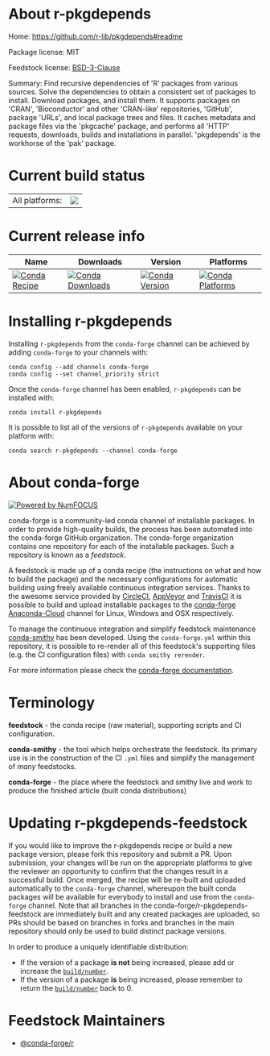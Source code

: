 About r-pkgdepends
==================

Home: https://github.com/r-lib/pkgdepends#readme

Package license: MIT

Feedstock license: [BSD-3-Clause](https://github.com/conda-forge/r-pkgdepends-feedstock/blob/master/LICENSE.txt)

Summary: Find recursive dependencies of 'R' packages from various sources. Solve the dependencies to obtain a consistent set of packages to install. Download packages, and install them. It supports packages on 'CRAN', 'Bioconductor' and other 'CRAN-like' repositories, 'GitHub', package 'URLs', and local package trees and files. It caches metadata and package files via the 'pkgcache' package, and performs all 'HTTP' requests, downloads, builds and installations in parallel. 'pkgdepends' is the workhorse of the 'pak' package.

Current build status
====================


<table><tr><td>All platforms:</td>
    <td>
      <a href="https://dev.azure.com/conda-forge/feedstock-builds/_build/latest?definitionId=13072&branchName=master">
        <img src="https://dev.azure.com/conda-forge/feedstock-builds/_apis/build/status/r-pkgdepends-feedstock?branchName=master">
      </a>
    </td>
  </tr>
</table>

Current release info
====================

| Name | Downloads | Version | Platforms |
| --- | --- | --- | --- |
| [![Conda Recipe](https://img.shields.io/badge/recipe-r--pkgdepends-green.svg)](https://anaconda.org/conda-forge/r-pkgdepends) | [![Conda Downloads](https://img.shields.io/conda/dn/conda-forge/r-pkgdepends.svg)](https://anaconda.org/conda-forge/r-pkgdepends) | [![Conda Version](https://img.shields.io/conda/vn/conda-forge/r-pkgdepends.svg)](https://anaconda.org/conda-forge/r-pkgdepends) | [![Conda Platforms](https://img.shields.io/conda/pn/conda-forge/r-pkgdepends.svg)](https://anaconda.org/conda-forge/r-pkgdepends) |

Installing r-pkgdepends
=======================

Installing `r-pkgdepends` from the `conda-forge` channel can be achieved by adding `conda-forge` to your channels with:

```
conda config --add channels conda-forge
conda config --set channel_priority strict
```

Once the `conda-forge` channel has been enabled, `r-pkgdepends` can be installed with:

```
conda install r-pkgdepends
```

It is possible to list all of the versions of `r-pkgdepends` available on your platform with:

```
conda search r-pkgdepends --channel conda-forge
```


About conda-forge
=================

[![Powered by
NumFOCUS](https://img.shields.io/badge/powered%20by-NumFOCUS-orange.svg?style=flat&colorA=E1523D&colorB=007D8A)](https://numfocus.org)

conda-forge is a community-led conda channel of installable packages.
In order to provide high-quality builds, the process has been automated into the
conda-forge GitHub organization. The conda-forge organization contains one repository
for each of the installable packages. Such a repository is known as a *feedstock*.

A feedstock is made up of a conda recipe (the instructions on what and how to build
the package) and the necessary configurations for automatic building using freely
available continuous integration services. Thanks to the awesome service provided by
[CircleCI](https://circleci.com/), [AppVeyor](https://www.appveyor.com/)
and [TravisCI](https://travis-ci.com/) it is possible to build and upload installable
packages to the [conda-forge](https://anaconda.org/conda-forge)
[Anaconda-Cloud](https://anaconda.org/) channel for Linux, Windows and OSX respectively.

To manage the continuous integration and simplify feedstock maintenance
[conda-smithy](https://github.com/conda-forge/conda-smithy) has been developed.
Using the ``conda-forge.yml`` within this repository, it is possible to re-render all of
this feedstock's supporting files (e.g. the CI configuration files) with ``conda smithy rerender``.

For more information please check the [conda-forge documentation](https://conda-forge.org/docs/).

Terminology
===========

**feedstock** - the conda recipe (raw material), supporting scripts and CI configuration.

**conda-smithy** - the tool which helps orchestrate the feedstock.
                   Its primary use is in the construction of the CI ``.yml`` files
                   and simplify the management of *many* feedstocks.

**conda-forge** - the place where the feedstock and smithy live and work to
                  produce the finished article (built conda distributions)


Updating r-pkgdepends-feedstock
===============================

If you would like to improve the r-pkgdepends recipe or build a new
package version, please fork this repository and submit a PR. Upon submission,
your changes will be run on the appropriate platforms to give the reviewer an
opportunity to confirm that the changes result in a successful build. Once
merged, the recipe will be re-built and uploaded automatically to the
`conda-forge` channel, whereupon the built conda packages will be available for
everybody to install and use from the `conda-forge` channel.
Note that all branches in the conda-forge/r-pkgdepends-feedstock are
immediately built and any created packages are uploaded, so PRs should be based
on branches in forks and branches in the main repository should only be used to
build distinct package versions.

In order to produce a uniquely identifiable distribution:
 * If the version of a package **is not** being increased, please add or increase
   the [``build/number``](https://docs.conda.io/projects/conda-build/en/latest/resources/define-metadata.html#build-number-and-string).
 * If the version of a package **is** being increased, please remember to return
   the [``build/number``](https://docs.conda.io/projects/conda-build/en/latest/resources/define-metadata.html#build-number-and-string)
   back to 0.

Feedstock Maintainers
=====================

* [@conda-forge/r](https://github.com/conda-forge/r/)

